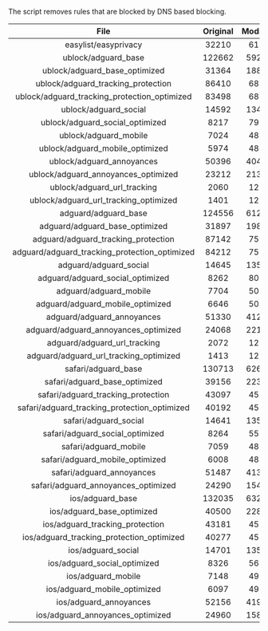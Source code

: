 The script removes rules that are blocked by DNS based blocking.


| File | Original | Modified |
|:----:|:-----:|:-----:|
| easylist/easyprivacy | 32210 | 6197 |
| ublock/adguard_base | 122662 | 59253 |
| ublock/adguard_base_optimized | 31364 | 18806 |
| ublock/adguard_tracking_protection | 86410 | 6822 |
| ublock/adguard_tracking_protection_optimized | 83498 | 6822 |
| ublock/adguard_social | 14592 | 13481 |
| ublock/adguard_social_optimized | 8217 | 7963 |
| ublock/adguard_mobile | 7024 | 4841 |
| ublock/adguard_mobile_optimized | 5974 | 4841 |
| ublock/adguard_annoyances | 50396 | 40422 |
| ublock/adguard_annoyances_optimized | 23212 | 21318 |
| ublock/adguard_url_tracking | 2060 | 1219 |
| ublock/adguard_url_tracking_optimized | 1401 | 1219 |
| adguard/adguard_base | 124556 | 61259 |
| adguard/adguard_base_optimized | 31897 | 19802 |
| adguard/adguard_tracking_protection | 87142 | 7501 |
| adguard/adguard_tracking_protection_optimized | 84212 | 7501 |
| adguard/adguard_social | 14645 | 13541 |
| adguard/adguard_social_optimized | 8262 | 8018 |
| adguard/adguard_mobile | 7704 | 5020 |
| adguard/adguard_mobile_optimized | 6646 | 5020 |
| adguard/adguard_annoyances | 51330 | 41268 |
| adguard/adguard_annoyances_optimized | 24068 | 22154 |
| adguard/adguard_url_tracking | 2072 | 1229 |
| adguard/adguard_url_tracking_optimized | 1413 | 1229 |
| safari/adguard_base | 130713 | 62693 |
| safari/adguard_base_optimized | 39156 | 22367 |
| safari/adguard_tracking_protection | 43097 | 4584 |
| safari/adguard_tracking_protection_optimized | 40192 | 4583 |
| safari/adguard_social | 14641 | 13530 |
| safari/adguard_social_optimized | 8264 | 5579 |
| safari/adguard_mobile | 7059 | 4880 |
| safari/adguard_mobile_optimized | 6008 | 4879 |
| safari/adguard_annoyances | 51487 | 41357 |
| safari/adguard_annoyances_optimized | 24290 | 15495 |
| ios/adguard_base | 132035 | 63211 |
| ios/adguard_base_optimized | 40500 | 22893 |
| ios/adguard_tracking_protection | 43181 | 4592 |
| ios/adguard_tracking_protection_optimized | 40277 | 4591 |
| ios/adguard_social | 14701 | 13563 |
| ios/adguard_social_optimized | 8326 | 5600 |
| ios/adguard_mobile | 7148 | 4919 |
| ios/adguard_mobile_optimized | 6097 | 4918 |
| ios/adguard_annoyances | 52156 | 41922 |
| ios/adguard_annoyances_optimized | 24960 | 15836 |